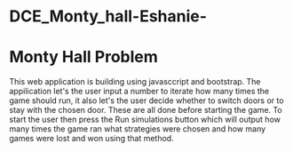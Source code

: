 # DCE_Monty_hall-Eshanie-
<h1>Monty Hall Problem</h1>
This web application is building using javasccript and bootstrap. The appilication let's the user input a number to iterate how many times the game should run, it also let's the user decide whether to switch doors or to stay with the chosen door. These are all done before starting the game. To start the user then press the Run simulations button which will output how many times the game ran what strategies were chosen and how many games were lost and won using that method.
